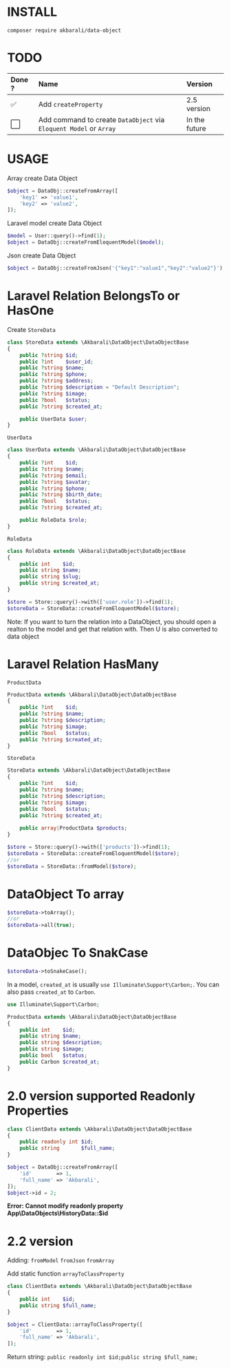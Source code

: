 # INSTALL

```
composer require akbarali/data-object
```

# TODO

| Done ?               | Name                                                               | Version       |
|:---------------------|:-------------------------------------------------------------------|:--------------|
| :white_check_mark:   | Add `createProperty`                                               | 2.5 version   |
| :white_large_square: | Add command to create `DataObject` via `Eloquent Model` or `Array` | In the future |

# USAGE

Array create Data Object

```php
$object = DataObj::createFromArray([
    'key1' => 'value1',
    'key2' => 'value2',
]);
```

Laravel model create Data Object

```php
$model = User::query()->find(1);
$object = DataObj::createFromEloquentModel($model);
```

Json create Data Object

```php
$object = DataObj::createFromJson('{"key1":"value1","key2":"value2"}');
```

# Laravel Relation BelongsTo or HasOne

Create `StoreData`

```php
class StoreData extends \Akbarali\DataObject\DataObjectBase
{
    public ?string $id;
    public ?int    $user_id;
    public ?string $name;
    public ?string $phone;
    public ?string $address;
    public ?string $description = "Default Description";
    public ?string $image;
    public ?bool   $status;
    public ?string $created_at;

    public UserData $user;
}
```

`UserData`

```php
class UserData extends \Akbarali\DataObject\DataObjectBase
{
    public ?int    $id;
    public ?string $name;
    public ?string $email;
    public ?string $avatar;
    public ?string $phone;
    public ?string $birth_date;
    public ?bool   $status;
    public ?string $created_at;

    public RoleData $role;
}
```

`RoleData`

```php
class RoleData extends \Akbarali\DataObject\DataObjectBase
{
    public int    $id;
    public string $name;
    public string $slug;
    public string $created_at;
}
```

```php
$store = Store::query()->with(['user.role'])->find(1);
$storeData = StoreData::createFromEloquentModel($store);
```

Note: If you want to turn the relation into a DataObject, you should open a realton to the model and get that relation with. Then U is also converted to data object

# Laravel Relation HasMany

`ProductData`

```php
ProductData extends \Akbarali\DataObject\DataObjectBase
{
    public ?int    $id;
    public ?string $name;
    public ?string $description;
    public ?string $image;
    public ?bool   $status;
    public ?string $created_at;
}
```

`StoreData`

```php
StoreData extends \Akbarali\DataObject\DataObjectBase
{
    public ?int    $id;
    public ?string $name;
    public ?string $description;
    public ?string $image;
    public ?bool   $status;
    public ?string $created_at;
    
    public array|ProductData $products;
}
```

```php
$store = Store::query()->with(['products'])->find(1);
$storeData = StoreData::createFromEloquentModel($store);
//or
$storeData = StoreData::fromModel($store);
```

# DataObject To array

```php
$storeData->toArray();
//or
$storeData->all(true);
```

# DataObjec To SnakCase

```php
$storeData->toSnakeCase();
```

In a model, `created_at` is usually `use Illuminate\Support\Carbon;`. You can also pass `created_at` to `Carbon`.

```php
use Illuminate\Support\Carbon;

ProductData extends \Akbarali\DataObject\DataObjectBase
{
    public int    $id;
    public string $name;
    public string $description;
    public string $image;
    public bool   $status;
    public Carbon $created_at;
}
```

# 2.0 version supported Readonly Properties

```php
class ClientData extends \Akbarali\DataObject\DataObjectBase
{
    public readonly int $id;
    public string       $full_name;
}
```

```php
$object = DataObj::createFromArray([
    'id'        => 1,
    'full_name' => 'Akbarali',
]);
$object->id = 2;
```

**Error: Cannot modify readonly property App\DataObjects\HistoryData::$id**

# 2.2 version

Adding: `fromModel` `fromJson` `fromArray`

Add static function `arrayToClassProperty`

```php
class ClientData extends \Akbarali\DataObject\DataObjectBase
{
    public int    $id;
    public string $full_name;
}
```

```php
$object = ClientData::arrayToClassProperty([
    'id'        => 1,
    'full_name' => 'Akbarali',
]); 
```

Return string: `public readonly int $id;public string $full_name;`